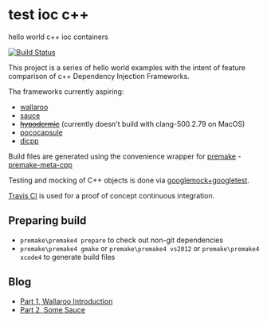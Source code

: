 test ioc c++
============

hello world c++ ioc containers

[![Build Status](https://travis-ci.org/d-led/test-ioc-cpp.png?branch=master)](https://travis-ci.org/d-led/test-ioc-cpp)

This project is a series of hello world examples with the intent of feature comparison of c++ Dependency Injection Frameworks.

The frameworks currently aspiring:

 - [wallaroo](https://code.google.com/p/wallaroo/)
 - [sauce](https://github.com/phs/sauce)
 - [~~hypodermic~~](https://code.google.com/p/hypodermic) (currently doesn't build with clang-500.2.79 on MacOS)
 - [pococapsule](http://www.pocomatic.com/docs/whitepapers/pococapsule-cpp/)
 - [dicpp](https://bitbucket.org/cheez/dicpp/wiki/Home)

Build files are generated using the convenience wrapper for [premake](http://industriousone.com/premake) - [premake-meta-cpp](https://github.com/d-led/premake-meta-cpp)

Testing and mocking of C++ objects is done via [googlemock+googletest](https://code.google.com/p/googlemock/).

[Travis CI](https://travis-ci.org/) is used for a proof of concept continuous integration.

Preparing build
---------------

 - `premake\premake4 prepare` to check out non-git dependencies
 - `premake\premake4 gmake` or `premake\premake4 vs2012` or `premake\premake4 xcode4` to generate build files
 
Blog
----

 - [Part 1, Wallaroo Introduction](http://ledentsov.de/2013/12/26/quest-for-a-cpp-dependency-injection-container-library-part-1-wallaroo-introduction/)
 - [Part 2, Some Sauce](http://ledentsov.de/2014/01/01/quest-for-dependency-injection-library-part2-some-sauce/)
